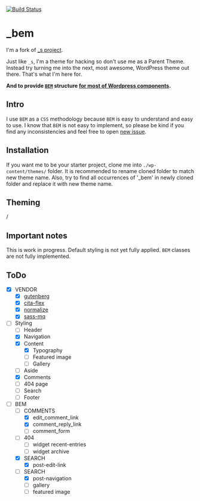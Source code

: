[![Build Status](https://travis-ci.org/Automattic/_s.svg?branch=master)](https://travis-ci.org/Automattic/_s)

_bem
===

I'm a fork of [_s project](https://github.com/Automattic/_s).

Just like `_s`, I'm a theme for hacking so don't use me as a Parent Theme. Instead try turning me into the next, most awesome, WordPress theme out there. That's what I'm here for.

**And to provide [`BEM`](https://en.bem.info/) structure [for most of Wordpress components](https://github.com/maliMirkec/_bem/blob/master/_bem.todo).**

Intro
--

I use `BEM` as a `CSS` methodology because `BEM` is easy to understand and easy to use. I know that `BEM` is not easy to implement, so please be kind if you find any inconsistencies and feel free to open [new issue](https://github.com/maliMirkec/_bem/issues/new).

Installation
--

If you want me to be your starter project, clone me into `./wp-content/themes/` folder. It is recommended to rename cloned folder to match new theme name. Also, try to find all occurrences of '_bem' in newly cloned folder and replace it with new theme name.

Theming
--

/

Important notes
--

This is work in progress. Default styling is not yet fully applied. `BEM` classes are not fully implemented.

ToDo
--

- [x] VENDOR
	- [x] [gutenberg](http://matejlatin.github.io/Gutenberg/)
	- [x] [cita-flex](https://github.com/maliMirkec/cita-flex)
	- [x] [normalize](https://github.com/necolas/normalize.css)
	- [x] [sass-mq](https://github.com/sass-mq/sass-mq)
- [ ] Styling
	- [ ] Header
	- [x] Navigation
	- [x] Content
		- [x] Typography
		- [ ] Featured image
		- [ ] Gallery
	- [ ] Aside
	- [x] Comments
	- [ ] 404 page
	- [ ] Search
	- [ ] Footer
- [ ] BEM
	- [ ] COMMENTS
	  - [x] edit_comment_link
	  - [x] comment_reply_link
	  - [ ] comment_form
	- [ ] 404
	  - [ ] widget recent-entries
	  - [ ] widget archive
	- [x] SEARCH
	  - [x] post-edit-link
	- [ ] SEARCH
		- [x] post-navigation
		- [ ] gallery
		- [ ] featured image
